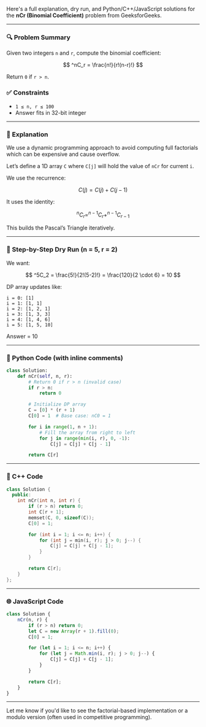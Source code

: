 Here's a full explanation, dry run, and Python/C++/JavaScript solutions for the **nCr (Binomial Coefficient)** problem from GeeksforGeeks.

---

### 🔍 Problem Summary

Given two integers `n` and `r`, compute the binomial coefficient:

$$
^nC_r = \frac{n!}{r!(n-r)!}
$$

Return `0` if `r > n`.

### ✅ Constraints

* `1 ≤ n, r ≤ 100`
* Answer fits in 32-bit integer

---

### 🧠 Explanation

We use a dynamic programming approach to avoid computing full factorials which can be expensive and cause overflow.

Let’s define a 1D array `C` where `C[j]` will hold the value of `nCr` for current `i`.

We use the recurrence:

$$
C(j) = C(j) + C(j-1)
$$

It uses the identity:

$$
^nC_r = ^{n-1}C_r + ^{n-1}C_{r-1}
$$

This builds the Pascal’s Triangle iteratively.

---

### 🧪 Step-by-Step Dry Run (n = 5, r = 2)

We want:

$$
^5C_2 = \frac{5!}{2!(5-2)!} = \frac{120}{2 \cdot 6} = 10
$$

DP array updates like:

```
i = 0: [1]
i = 1: [1, 1]
i = 2: [1, 2, 1]
i = 3: [1, 3, 3]
i = 4: [1, 4, 6]
i = 5: [1, 5, 10]
```

Answer = 10

---

### 🐍 Python Code (with inline comments)

```python
class Solution:
    def nCr(self, n, r):
        # Return 0 if r > n (invalid case)
        if r > n:
            return 0

        # Initialize DP array
        C = [0] * (r + 1)
        C[0] = 1  # Base case: nC0 = 1

        for i in range(1, n + 1):
            # Fill the array from right to left
            for j in range(min(i, r), 0, -1):
                C[j] = C[j] + C[j - 1]

        return C[r]
```

---

### 💠 C++ Code

```cpp
class Solution {
  public:
    int nCr(int n, int r) {
        if (r > n) return 0;
        int C[r + 1];
        memset(C, 0, sizeof(C));
        C[0] = 1;

        for (int i = 1; i <= n; i++) {
            for (int j = min(i, r); j > 0; j--) {
                C[j] = C[j] + C[j - 1];
            }
        }

        return C[r];
    }
};
```

---

### 🌐 JavaScript Code

```javascript
class Solution {
    nCr(n, r) {
        if (r > n) return 0;
        let C = new Array(r + 1).fill(0);
        C[0] = 1;

        for (let i = 1; i <= n; i++) {
            for (let j = Math.min(i, r); j > 0; j--) {
                C[j] = C[j] + C[j - 1];
            }
        }

        return C[r];
    }
}
```

---

Let me know if you'd like to see the factorial-based implementation or a modulo version (often used in competitive programming).
